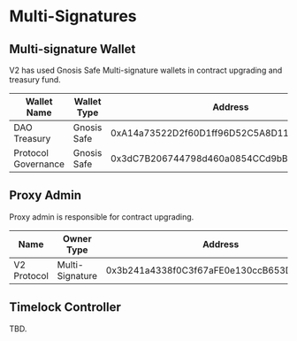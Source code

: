 # Multi-Signatures

## Multi-signature Wallet <a href="#multi-signature-wallet" id="multi-signature-wallet"></a>

V2 has used Gnosis Safe Multi-signature wallets in contract upgrading and treasury fund.

| Wallet Name         | Wallet Type | Address                                    |
| ------------------- | ----------- | ------------------------------------------ |
| DAO Treasury        | Gnosis Safe | 0xA14a73522D2f60D1ff96D52C5A8D1177940227a8 |
| Protocol Governance | Gnosis Safe | 0x3dC7B206744798d460a0854CCd9bB2d2D1B6689e |

## Proxy Admin <a href="#proxy-admin" id="proxy-admin"></a>

Proxy admin is responsible for contract upgrading.&#x20;

| Name        | Owner Type      | Address                                    |
| ----------- | --------------- | ------------------------------------------ |
| V2 Protocol | Multi-Signature | 0x3b241a4338f0C3f67aFE0e130ccB653D0Ef3767C |

## Timelock Controller

TBD.
